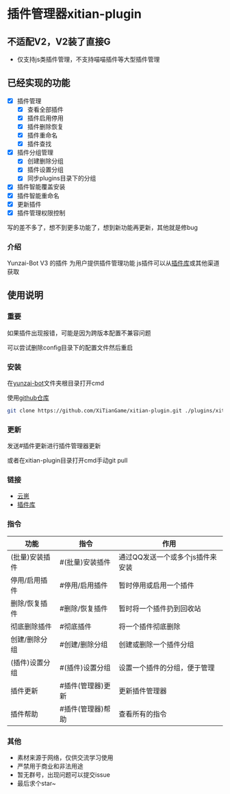 # 插件管理器xitian-plugin

## 不适配V2，V2装了直接G

- 仅支持js类插件管理，不支持喵喵插件等大型插件管理 

## 已经实现的功能

- [x] 插件管理
    - [x] 查看全部插件
    - [x] 插件启用停用
    - [x] 插件删除恢复
    - [x] 插件重命名
    - [x] 插件查找
- [x] 插件分组管理
    - [x] 创建删除分组
    - [x] 插件设置分组
    - [x] 同步plugins目录下的分组
- [x] 插件智能覆盖安装
- [x] 插件智能重命名
- [x] 更新插件
- [x] 插件管理权限控制

写的差不多了，想不到更多功能了，想到新功能再更新，其他就是修bug

### 介绍
Yunzai-Bot V3 的插件
为用户提供插件管理功能
js插件可以从[插件库](https://gitee.com/Hikari666/Yunzai-Bot-plugins-index)或其他渠道获取

## 使用说明

### 重要

如果插件出现报错，可能是因为跨版本配置不兼容问题

可以尝试删除config目录下的配置文件然后重启

### 安装

在[yunzai-bot](https://gitee.com/Le-niao/Yunzai-Bot)文件夹根目录打开cmd

使用[github仓库](https://github.com/XiTianGame/xitian-plugin)
```bash
git clone https://github.com/XiTianGame/xitian-plugin.git ./plugins/xitian-plugin/
```
<!---
被你发现了哈哈哈，gitee仓库咕咕中
使用[gitee仓库](https://gitee.com/drama-days/xitian-plugin)
```bash
git clone https://gitee.com/drama-days/xitian-plugin ./plugins/xitian-plugin/
```
-->

### 更新

发送#插件更新进行插件管理器更新

或者在xitian-plugin目录打开cmd手动git pull

### 链接

- [云崽](https://gitee.com/Le-niao/Yunzai-Bot)
- [插件库](https://gitee.com/Hikari666/Yunzai-Bot-plugins-index)

### 指令
| 功能 | 指令 | 作用 |
|----|----|----|
| (批量)安装插件 | #(批量)安装插件 | 通过QQ发送一个或多个js插件来安装 |
| 停用/启用插件 | #停用/启用插件 | 暂时停用或启用一个插件 |
| 删除/恢复插件 | #删除/恢复插件 | 暂时将一个插件扔到回收站 |
| 彻底删除插件 | #彻底插件 | 将一个插件彻底删除 |
| 创建/删除分组 | #创建/删除分组 | 创建或删除一个插件分组 |
| (插件)设置分组 | #(插件)设置分组 | 设置一个插件的分组，便于管理 |
| 插件更新 | #插件(管理器)更新 | 更新插件管理器 |
| 插件帮助 | #插件(管理器)帮助 | 查看所有的指令 |

### 其他

- 素材来源于网络，仅供交流学习使用
- 严禁用于商业和非法用途
- 暂无群号，出现问题可以提交issue
- 最后求个star~